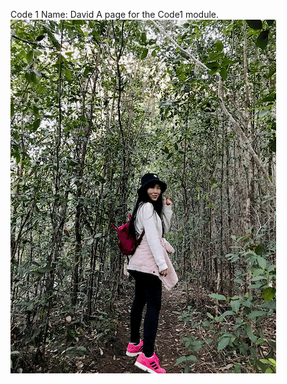 Code 1 
Name: David
A page for the Code1 module. 
![me](https://github.com/Daisyliu6/Daisyliu6/blob/master/me.gif)

